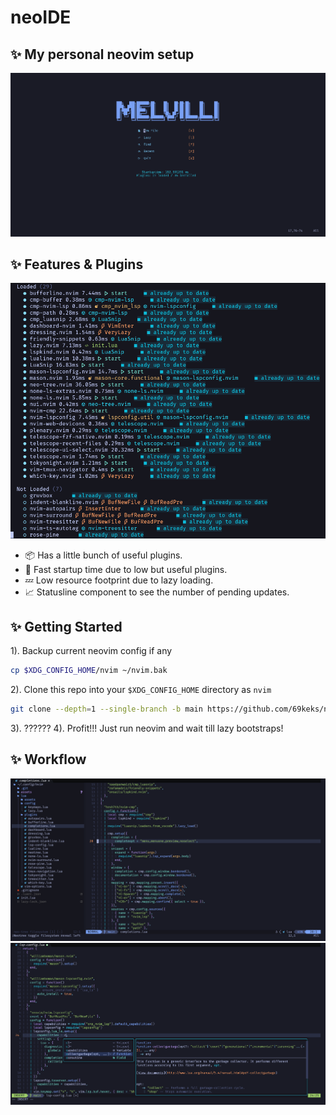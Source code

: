 # neoIDE
## ✨ My personal neovim setup
![Dashboard](assets/Dashboard.png)
## ✨ Features & Plugins
![Plugins](assets/Plugins.png)
- 📦 Has a little bunch of useful plugins.
- 🚀 Fast startup time due to low but useful plugins.
- 💤 Low resource footprint due to lazy loading.
- 📈 Statusline component to see the number of pending updates.
## ✨ Getting Started
1). Backup current neovim config if any
```bash
cp $XDG_CONFIG_HOME/nvim ~/nvim.bak
```
2). Clone this repo into your ``$XDG_CONFIG_HOME`` directory as `nvim`
```bash
git clone --depth=1 --single-branch -b main https://github.com/69keks/neoIDE.git $XDG_CONFIG_HOME/nvim
```
3). ??????
4). Profit!!! Just run neovim and wait till lazy bootstraps!
## ✨ Workflow
![Workflow](assets/Workflow.png)
![Completions](assets/Completions.png)
